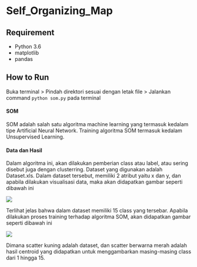 # Self_Organizing_Map

## Requirement

*  Python 3.6
*  matplotlib
*  pandas

## How to Run

Buka terminal > Pindah direktori sesuai dengan letak file > Jalankan command `python som.py` pada terminal

#### SOM

SOM adalah salah satu algoritma machine learning yang termasuk kedalam tipe Artificial Neural Network. Training algoritma SOM termasuk kedalam Unsupervised Learning.

#### Data dan Hasil

Dalam algoritma ini, akan dilakukan pemberian class atau label, atau sering disebut juga dengan clusterring. Dataset yang digunakan adalah Dataset.xls. Dalam dataset tersebut, memiliki 2 atribut yaitu x dan y, dan apabila dilakukan visualisasi data, maka akan didapatkan gambar seperti dibawah ini

![](./data.png)

Terlihat jelas bahwa dalam dataset memiliki 15 class yang tersebar. Apabila dilakukan proses training terhadap algoritma SOM, akan didapatkan gambar seperti dibawah ini

![](./hasil.png)

Dimana scatter kuning adalah dataset, dan scatter berwarna merah adalah hasil centroid yang didapatkan untuk menggambarkan masing-masing class dari 1 hingga 15.
